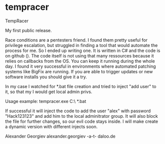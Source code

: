 # tempracer

TempRacer

My first public release.

Race conditions are a pentesters friend. I found them pretty useful for privilege escalation, but struggled in finding a tool that would automate the process for me. So I ended up writing one. It is written in C# and the code is on github (). The code itself is not using that many ressources because it relies on callbacks from the OS. You can keep it running during the whole day. I found it very successful in environments where automated patching systems like BigFix are running. If you are able to trigger updates or new software installs you should give it a try. 

In my case I watched for *.bat file creation and tried to inject "add user" to it, so that my I would get local admin privs. 
	
Usage example:
tempracer.exe C:\ *.bat

If successful it will inject the code to add the user "alex" with password "Hack123123" and add him to the local adminitrator group. It will also block the file for further changes, so our evil code stays inside. I will make create a dynamic version with different injects soon.

Alexander Georgiev
alexander.georgiev -a-t- daloo.de
